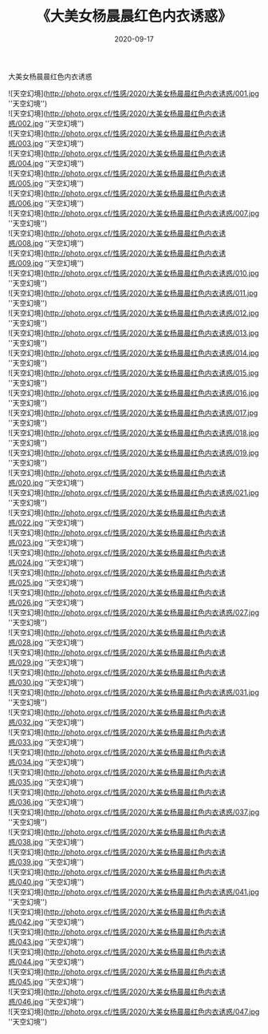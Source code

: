 ﻿---
layout: post
title:  《大美女杨晨晨红色内衣诱惑》
date:   2020-09-17
img: http://photo.orgx.cf/性感/2020/大美女杨晨晨红色内衣诱惑/000.jpg
tags: [美女, 性感, 泳衣]
---

大美女杨晨晨红色内衣诱惑



![天空幻境](http://photo.orgx.cf/性感/2020/大美女杨晨晨红色内衣诱惑/001.jpg ''天空幻境'') <br>
![天空幻境](http://photo.orgx.cf/性感/2020/大美女杨晨晨红色内衣诱惑/002.jpg ''天空幻境'') <br>
![天空幻境](http://photo.orgx.cf/性感/2020/大美女杨晨晨红色内衣诱惑/003.jpg ''天空幻境'') <br>
![天空幻境](http://photo.orgx.cf/性感/2020/大美女杨晨晨红色内衣诱惑/004.jpg ''天空幻境'') <br>
![天空幻境](http://photo.orgx.cf/性感/2020/大美女杨晨晨红色内衣诱惑/005.jpg ''天空幻境'') <br>
![天空幻境](http://photo.orgx.cf/性感/2020/大美女杨晨晨红色内衣诱惑/006.jpg ''天空幻境'') <br>
![天空幻境](http://photo.orgx.cf/性感/2020/大美女杨晨晨红色内衣诱惑/007.jpg ''天空幻境'') <br>
![天空幻境](http://photo.orgx.cf/性感/2020/大美女杨晨晨红色内衣诱惑/008.jpg ''天空幻境'') <br>
![天空幻境](http://photo.orgx.cf/性感/2020/大美女杨晨晨红色内衣诱惑/009.jpg ''天空幻境'') <br>
![天空幻境](http://photo.orgx.cf/性感/2020/大美女杨晨晨红色内衣诱惑/010.jpg ''天空幻境'') <br>
![天空幻境](http://photo.orgx.cf/性感/2020/大美女杨晨晨红色内衣诱惑/011.jpg ''天空幻境'') <br>
![天空幻境](http://photo.orgx.cf/性感/2020/大美女杨晨晨红色内衣诱惑/012.jpg ''天空幻境'') <br>
![天空幻境](http://photo.orgx.cf/性感/2020/大美女杨晨晨红色内衣诱惑/013.jpg ''天空幻境'') <br>
![天空幻境](http://photo.orgx.cf/性感/2020/大美女杨晨晨红色内衣诱惑/014.jpg ''天空幻境'') <br>
![天空幻境](http://photo.orgx.cf/性感/2020/大美女杨晨晨红色内衣诱惑/015.jpg ''天空幻境'') <br>
![天空幻境](http://photo.orgx.cf/性感/2020/大美女杨晨晨红色内衣诱惑/016.jpg ''天空幻境'') <br>
![天空幻境](http://photo.orgx.cf/性感/2020/大美女杨晨晨红色内衣诱惑/017.jpg ''天空幻境'') <br>
![天空幻境](http://photo.orgx.cf/性感/2020/大美女杨晨晨红色内衣诱惑/018.jpg ''天空幻境'') <br>
![天空幻境](http://photo.orgx.cf/性感/2020/大美女杨晨晨红色内衣诱惑/019.jpg ''天空幻境'') <br>
![天空幻境](http://photo.orgx.cf/性感/2020/大美女杨晨晨红色内衣诱惑/020.jpg ''天空幻境'') <br>
![天空幻境](http://photo.orgx.cf/性感/2020/大美女杨晨晨红色内衣诱惑/021.jpg ''天空幻境'') <br>
![天空幻境](http://photo.orgx.cf/性感/2020/大美女杨晨晨红色内衣诱惑/022.jpg ''天空幻境'') <br>
![天空幻境](http://photo.orgx.cf/性感/2020/大美女杨晨晨红色内衣诱惑/023.jpg ''天空幻境'') <br>
![天空幻境](http://photo.orgx.cf/性感/2020/大美女杨晨晨红色内衣诱惑/024.jpg ''天空幻境'') <br>
![天空幻境](http://photo.orgx.cf/性感/2020/大美女杨晨晨红色内衣诱惑/025.jpg ''天空幻境'') <br>
![天空幻境](http://photo.orgx.cf/性感/2020/大美女杨晨晨红色内衣诱惑/026.jpg ''天空幻境'') <br>
![天空幻境](http://photo.orgx.cf/性感/2020/大美女杨晨晨红色内衣诱惑/027.jpg ''天空幻境'') <br>
![天空幻境](http://photo.orgx.cf/性感/2020/大美女杨晨晨红色内衣诱惑/028.jpg ''天空幻境'') <br>
![天空幻境](http://photo.orgx.cf/性感/2020/大美女杨晨晨红色内衣诱惑/029.jpg ''天空幻境'') <br>
![天空幻境](http://photo.orgx.cf/性感/2020/大美女杨晨晨红色内衣诱惑/030.jpg ''天空幻境'') <br>
![天空幻境](http://photo.orgx.cf/性感/2020/大美女杨晨晨红色内衣诱惑/031.jpg ''天空幻境'') <br>
![天空幻境](http://photo.orgx.cf/性感/2020/大美女杨晨晨红色内衣诱惑/032.jpg ''天空幻境'') <br>
![天空幻境](http://photo.orgx.cf/性感/2020/大美女杨晨晨红色内衣诱惑/033.jpg ''天空幻境'') <br>
![天空幻境](http://photo.orgx.cf/性感/2020/大美女杨晨晨红色内衣诱惑/034.jpg ''天空幻境'') <br>
![天空幻境](http://photo.orgx.cf/性感/2020/大美女杨晨晨红色内衣诱惑/035.jpg ''天空幻境'') <br>
![天空幻境](http://photo.orgx.cf/性感/2020/大美女杨晨晨红色内衣诱惑/036.jpg ''天空幻境'') <br>
![天空幻境](http://photo.orgx.cf/性感/2020/大美女杨晨晨红色内衣诱惑/037.jpg ''天空幻境'') <br>
![天空幻境](http://photo.orgx.cf/性感/2020/大美女杨晨晨红色内衣诱惑/038.jpg ''天空幻境'') <br>
![天空幻境](http://photo.orgx.cf/性感/2020/大美女杨晨晨红色内衣诱惑/039.jpg ''天空幻境'') <br>
![天空幻境](http://photo.orgx.cf/性感/2020/大美女杨晨晨红色内衣诱惑/040.jpg ''天空幻境'') <br>
![天空幻境](http://photo.orgx.cf/性感/2020/大美女杨晨晨红色内衣诱惑/041.jpg ''天空幻境'') <br>
![天空幻境](http://photo.orgx.cf/性感/2020/大美女杨晨晨红色内衣诱惑/042.jpg ''天空幻境'') <br>
![天空幻境](http://photo.orgx.cf/性感/2020/大美女杨晨晨红色内衣诱惑/043.jpg ''天空幻境'') <br>
![天空幻境](http://photo.orgx.cf/性感/2020/大美女杨晨晨红色内衣诱惑/044.jpg ''天空幻境'') <br>
![天空幻境](http://photo.orgx.cf/性感/2020/大美女杨晨晨红色内衣诱惑/045.jpg ''天空幻境'') <br>
![天空幻境](http://photo.orgx.cf/性感/2020/大美女杨晨晨红色内衣诱惑/046.jpg ''天空幻境'') <br>
![天空幻境](http://photo.orgx.cf/性感/2020/大美女杨晨晨红色内衣诱惑/047.jpg ''天空幻境'') <br>